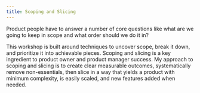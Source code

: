 ```yaml
---
title: Scoping and Slicing
---
```


Product people have to answer a number of core questions like what are we going to keep in scope and what order should
we do it in?

This workshop is built around techniques to uncover scope, break it down, and prioritize it into achievable pieces.
Scoping and slicing is a key ingredient to product owner and product manager success. My approach to scoping and
slicing is to create clear measurable outcomes, systematically remove non-essentials, then slice in a way that yields
a product with minimum complexity, is easily scaled, and new features added when needed.

